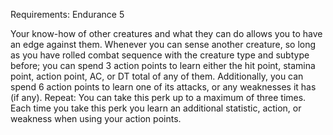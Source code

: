 Requirements: Endurance 5

Your know-how of other creatures and what they can do allows you to have an edge against them. Whenever you can sense another creature, so long as you have rolled combat sequence with the creature type and subtype before; you can spend 3 action points to learn either the hit point, stamina point, action point, AC, or DT total of any of them. Additionally, you can spend 6 action points to learn one of its attacks, or any weaknesses it has (if any). Repeat: You can take this perk up to a maximum of three times. Each time you take this perk you learn an additional statistic, action, or weakness when using your action points.